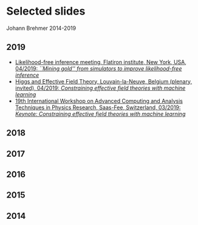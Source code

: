 # Selected slides

Johann Brehmer 2014-2019

## 2019

- [Likelihood-free inference meeting, Flatiron institute, New York, USA, 04/2019: *``Mining gold'' from simulators to improve likelihood-free inference*](2019/mining_gold_lfiweek_flatiron_2019.pdf)
- [Higgs and Effective Field Theory, Louvain-la-Neuve, Belgium (plenary, invited), 04/2019: *Constraining effective field theories with machine learning*](2019/learning_to_constrain_heft_2019.pdf)
- [19th International Workshop on Advanced Computing and Analysis Techniques in Physics Research, Saas-Fee, Switzerland, 03/2019: *Keynote: Constraining effective field theories with machine learning*](2019/learning_to_constrain_heft_2019.pdf)


## 2018

## 2017

## 2016

## 2015

## 2014
